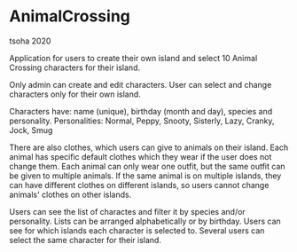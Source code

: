 # AnimalCrossing
tsoha 2020


Application for users to create their own island and select 10 Animal Crossing characters for their island.

Only admin can create and edit characters. User can select and change characters only for their own island.

Characters have: name (unique), birthday (month and day), species and personality.
Personalities: Normal, Peppy, Snooty, Sisterly, Lazy, Cranky, Jock, Smug

There are also clothes, which users can give to animals on their island. Each animal has specific default clothes which they wear if the user does not change them. Each animal can only wear one outfit, but the same outfit can be given to multiple animals. If the same animal is on multiple islands, they can have different clothes on different islands, so users cannot change animals' clothes on other islands.

Users can see the list of charactes and filter it by species and/or personality. Lists can be arranged alphabetically or by birthday.
Users can see for which islands each character is selected to. Several users can select the same character for their island.
